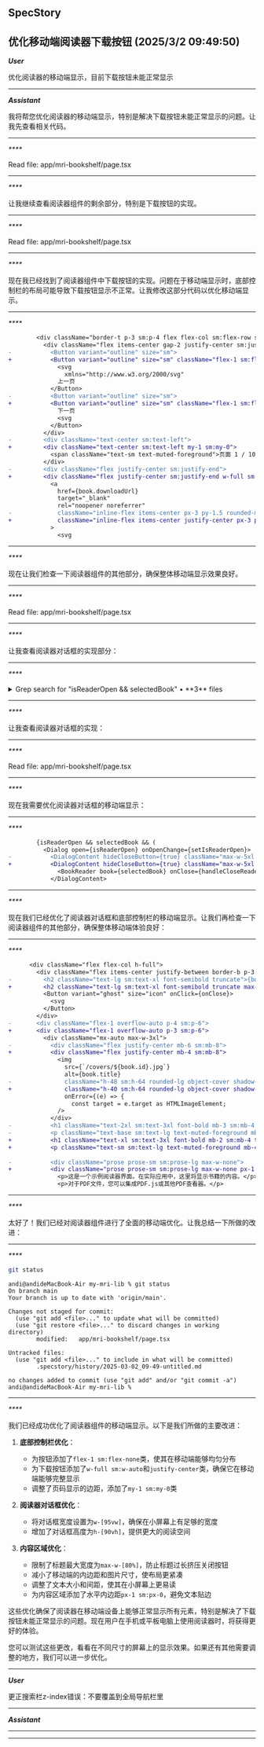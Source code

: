 ## SpecStory

## 优化移动端阅读器下载按钮 (2025/3/2 09:49:50)

_**User**_

优化阅读器的移动端显示，目前下载按钮未能正常显示

---

_**Assistant**_

我将帮您优化阅读器的移动端显示，特别是解决下载按钮未能正常显示的问题。让我先查看相关代码。

---

_****_

Read file: app/mri-bookshelf/page.tsx

---

_****_



让我继续查看阅读器组件的剩余部分，特别是下载按钮的实现。

---

_****_

Read file: app/mri-bookshelf/page.tsx

---

_****_



现在我已经找到了阅读器组件中下载按钮的实现。问题在于移动端显示时，底部控制栏的布局可能导致下载按钮显示不正常。让我修改这部分代码以优化移动端显示。

---

_****_

```diff
        <div className="border-t p-3 sm:p-4 flex flex-col sm:flex-row sm:justify-between sm:items-center gap-3 sm:gap-0">
          <div className="flex items-center gap-2 justify-center sm:justify-start">
-           <Button variant="outline" size="sm">
+           <Button variant="outline" size="sm" className="flex-1 sm:flex-none">
              <svg
                xmlns="http://www.w3.org/2000/svg"
              上一页
            </Button>
-           <Button variant="outline" size="sm">
+           <Button variant="outline" size="sm" className="flex-1 sm:flex-none">
              下一页
              <svg
            </Button>
          </div>
-         <div className="text-center sm:text-left">
+         <div className="text-center sm:text-left my-1 sm:my-0">
            <span className="text-sm text-muted-foreground">页面 1 / 10</span>
          </div>
-         <div className="flex justify-center sm:justify-end">
+         <div className="flex justify-center sm:justify-end w-full sm:w-auto">
            <a 
              href={book.downloadUrl}
              target="_blank"
              rel="noopener noreferrer"
-             className="inline-flex items-center px-3 py-1.5 rounded-md bg-accent text-accent-foreground hover:bg-accent/80 transition-colors"
+             className="inline-flex items-center justify-center px-3 py-1.5 rounded-md bg-accent text-accent-foreground hover:bg-accent/80 transition-colors w-full sm:w-auto"
            >
              <svg
```

---

_****_



现在让我们检查一下阅读器组件的其他部分，确保整体移动端显示效果良好。

---

_****_

Read file: app/mri-bookshelf/page.tsx

---

_****_





让我查看阅读器对话框的实现部分：

---

_****_

<details>
            <summary>Grep search for "isReaderOpen && selectedBook" • **3** files</summary>
        
| File | Line | Match |
|------|------|-------|
| `file:///Users/andi/Documents/GitHub/my-mri-lib/.specstory/history/2025-03-02_03-40-mri-bookshelf-project-page-design.md` | L1238 | `+       {isReaderOpen && selectedBook && (` |
| `file:///Users/andi/Documents/GitHub/my-mri-lib/.specstory/history/2025-03-02_03-40-mri-bookshelf-project-page-design.md` | L2706 | `{isReaderOpen && selectedBook && (` |
| `file:///Users/andi/Documents/GitHub/my-mri-lib/app/mri-bookshelf/page.tsx` | L699 | `{isReaderOpen && selectedBook && (` |
| `file:///Users/andi/Documents/GitHub/my-mri-lib/app/mri-bookshelf/page.tsx` | L699 | `{isReaderOpen && selectedBook && (` |

</details>

---

_****_





让我查看阅读器对话框的实现：

---

_****_

Read file: app/mri-bookshelf/page.tsx

---

_****_





现在我需要优化阅读器对话框的移动端显示：

---

_****_

```diff
        {isReaderOpen && selectedBook && (
          <Dialog open={isReaderOpen} onOpenChange={setIsReaderOpen}>
-           <DialogContent hideCloseButton={true} className="max-w-5xl h-[85vh] sm:h-[80vh] p-0 overflow-hidden">
+           <DialogContent hideCloseButton={true} className="max-w-5xl w-[95vw] h-[90vh] sm:h-[80vh] p-0 overflow-hidden">
              <BookReader book={selectedBook} onClose={handleCloseReader} />
            </DialogContent>
```

---

_****_





现在我们已经优化了阅读器对话框和底部控制栏的移动端显示。让我们再检查一下阅读器组件的其他部分，确保整体移动端体验良好：

---

_****_

```diff
      <div className="flex flex-col h-full">
        <div className="flex items-center justify-between border-b p-3 sm:p-4">
-         <h2 className="text-lg sm:text-xl font-semibold truncate">{book.title}</h2>
+         <h2 className="text-lg sm:text-xl font-semibold truncate max-w-[80%]">{book.title}</h2>
          <Button variant="ghost" size="icon" onClick={onClose}>
            <svg
          </Button>
        </div>
-       <div className="flex-1 overflow-auto p-4 sm:p-6">
+       <div className="flex-1 overflow-auto p-3 sm:p-6">
          <div className="mx-auto max-w-3xl">
-           <div className="flex justify-center mb-6 sm:mb-8">
+           <div className="flex justify-center mb-4 sm:mb-8">
              <img 
                src={`/covers/${book.id}.jpg`} 
                alt={book.title}
-               className="h-48 sm:h-64 rounded-lg object-cover shadow-lg"
+               className="h-40 sm:h-64 rounded-lg object-cover shadow-lg"
                onError={(e) => {
                  const target = e.target as HTMLImageElement;
              />
            </div>
-           <h1 className="text-2xl sm:text-3xl font-bold mb-3 sm:mb-4 text-center">{book.title}</h1>
-           <p className="text-base sm:text-lg text-muted-foreground mb-6 sm:mb-8 text-center">{book.description}</p>
+           <h1 className="text-xl sm:text-3xl font-bold mb-2 sm:mb-4 text-center">{book.title}</h1>
+           <p className="text-sm sm:text-lg text-muted-foreground mb-4 sm:mb-8 text-center">{book.description}</p>
            
-           <div className="prose prose-sm sm:prose-lg max-w-none">
+           <div className="prose prose-sm sm:prose-lg max-w-none px-1 sm:px-0">
              <p>这是一个示例阅读器界面。在实际应用中，这里将显示书籍的内容。</p>
              <p>对于PDF文件，您可以集成PDF.js或其他PDF查看器。</p>
```

---

_****_





太好了！我们已经对阅读器组件进行了全面的移动端优化。让我总结一下所做的改进：

---

_****_

```bash
git status
```

```
andi@andideMacBook-Air my-mri-lib % git status
On branch main
Your branch is up to date with 'origin/main'.

Changes not staged for commit:
  (use "git add <file>..." to update what will be committed)
  (use "git restore <file>..." to discard changes in working directory)
        modified:   app/mri-bookshelf/page.tsx

Untracked files:
  (use "git add <file>..." to include in what will be committed)
        .specstory/history/2025-03-02_09-49-untitled.md

no changes added to commit (use "git add" and/or "git commit -a")
andi@andideMacBook-Air my-mri-lib %
```

---

_****_





我们已经成功优化了阅读器组件的移动端显示。以下是我们所做的主要改进：

1. **底部控制栏优化**：
   - 为按钮添加了`flex-1 sm:flex-none`类，使其在移动端能够均匀分布
   - 为下载按钮添加了`w-full sm:w-auto`和`justify-center`类，确保它在移动端能够完整显示
   - 调整了页码显示的边距，添加了`my-1 sm:my-0`类

2. **阅读器对话框优化**：
   - 将对话框宽度设置为`w-[95vw]`，确保在小屏幕上有足够的宽度
   - 增加了对话框高度为`h-[90vh]`，提供更大的阅读空间

3. **内容区域优化**：
   - 限制了标题最大宽度为`max-w-[80%]`，防止标题过长挤压关闭按钮
   - 减小了移动端的内边距和图片尺寸，使布局更紧凑
   - 调整了文本大小和间距，使其在小屏幕上更易读
   - 为内容区域添加了水平内边距`px-1 sm:px-0`，避免文本贴边

这些优化确保了阅读器在移动端设备上能够正常显示所有元素，特别是解决了下载按钮未能正常显示的问题。现在用户在手机或平板电脑上使用阅读器时，将获得更好的体验。

您可以测试这些更改，看看在不同尺寸的屏幕上的显示效果。如果还有其他需要调整的地方，我们可以进一步优化。

---

_**User**_

更正搜索栏z-index错误：不要覆盖到全局导航栏里

---

_**Assistant**_



---



---

